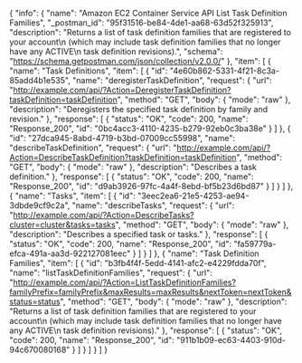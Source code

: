 {
  "info": {
    "name": "Amazon EC2 Container Service API List Task Definition Families",
    "_postman_id": "95f31516-be84-4de1-aa68-63d52f325913",
    "description": "Returns a list of task definition families that are registered to your account\n            (which may include task definition families that no longer have any ACTIVE\n            task definition revisions).",
    "schema": "https://schema.getpostman.com/json/collection/v2.0.0/"
  },
  "item": [
    {
      "name": "Task Definitions",
      "item": [
        {
          "id": "4e60b862-5331-4f21-8c3a-85add4b1e535",
          "name": "deregisterTaskDefinition",
          "request": {
            "url": "http://example.com/api/?Action=DeregisterTaskDefinition?taskDefinition=taskDefinition",
            "method": "GET",
            "body": {
              "mode": "raw"
            },
            "description": "Deregisters the specified task definition by family and revision."
          },
          "response": [
            {
              "status": "OK",
              "code": 200,
              "name": "Response_200",
              "id": "0bc4acc3-4110-4235-b279-92eb0c3ba38e"
            }
          ]
        },
        {
          "id": "27dca945-8abd-4719-b3bd-07009cc55998",
          "name": "describeTaskDefinition",
          "request": {
            "url": "http://example.com/api/?Action=DescribeTaskDefinition?taskDefinition=taskDefinition",
            "method": "GET",
            "body": {
              "mode": "raw"
            },
            "description": "Describes a task definition."
          },
          "response": [
            {
              "status": "OK",
              "code": 200,
              "name": "Response_200",
              "id": "d9ab3926-97fc-4a4f-8ebd-bf5b23d6bd87"
            }
          ]
        }
      ]
    },
    {
      "name": "Tasks",
      "item": [
        {
          "id": "3eec2ea6-21e5-4253-ae94-3dbde9cf9c2a",
          "name": "describeTasks",
          "request": {
            "url": "http://example.com/api/?Action=DescribeTasks?cluster=cluster&tasks=tasks",
            "method": "GET",
            "body": {
              "mode": "raw"
            },
            "description": "Describes a specified task or tasks."
          },
          "response": [
            {
              "status": "OK",
              "code": 200,
              "name": "Response_200",
              "id": "fa59779a-efca-491a-aa3d-922127081eec"
            }
          ]
        }
      ]
    },
    {
      "name": "Task Definition Families",
      "item": [
        {
          "id": "b3fb4f4f-5edd-4141-afc2-e4229fdda70f",
          "name": "listTaskDefinitionFamilies",
          "request": {
            "url": "http://example.com/api/?Action=ListTaskDefinitionFamilies?familyPrefix=familyPrefix&maxResults=maxResults&nextToken=nextToken&status=status",
            "method": "GET",
            "body": {
              "mode": "raw"
            },
            "description": "Returns a list of task definition families that are registered to your account\n            (which may include task definition families that no longer have any ACTIVE\n            task definition revisions)."
          },
          "response": [
            {
              "status": "OK",
              "code": 200,
              "name": "Response_200",
              "id": "911b1b09-ec63-4403-910d-94c670080168"
            }
          ]
        }
      ]
    }
  ]
}